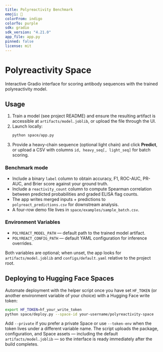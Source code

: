 ```yaml
---
title: Polyreactivity Benchmark
emoji: 🧬
colorFrom: indigo
colorTo: purple
sdk: gradio
sdk_version: "4.21.0"
app_file: app.py
pinned: false
license: mit
---
```


# Polyreactivity Space

Interactive Gradio interface for scoring antibody sequences with the trained
polyreactivity model.

## Usage

1. Train a model (see project README) and ensure the resulting artifact is
   accessible at `artifacts/model.joblib`, or upload the file through the UI.
2. Launch locally:
   ```bash
   python space/app.py
   ```
3. Provide a heavy-chain sequence (optional light chain) and click **Predict**,
   or upload a CSV with columns `id, heavy_seq[, light_seq]` for batch scoring.

### Benchmark mode

- Include a binary `label` column to obtain accuracy, F1, ROC-AUC, PR-AUC, and
  Brier score against your ground truth.
- Include a `reactivity_count` column to compute Spearman correlation between
  predicted probabilities and graded ELISA flag counts.
- The app writes merged inputs + predictions to `polyreact_predictions.csv`
  for downstream analysis.
- A four-row demo file lives in `space/examples/sample_batch.csv`.

### Environment Variables

- `POLYREACT_MODEL_PATH` — default path to the trained model artifact.
- `POLYREACT_CONFIG_PATH` — default YAML configuration for inference overrides.

Both variables are optional; when unset, the app looks for
`artifacts/model.joblib` and `configs/default.yaml` relative to the project root.

## Deploying to Hugging Face Spaces

Automate deployment with the helper script once you have set
`HF_TOKEN` (or another environment variable of your choice) with a
Hugging Face write token:

```bash
export HF_TOKEN=hf_your_write_token
python space/deploy.py --space-id your-username/polyreactivity-space
```

Add `--private` if you prefer a private Space or use `--token-env` when the
token lives under a different variable name. The script uploads the package,
configuration, and Space assets — including the default
`artifacts/model.joblib` — so the interface is ready immediately after the
build completes.
